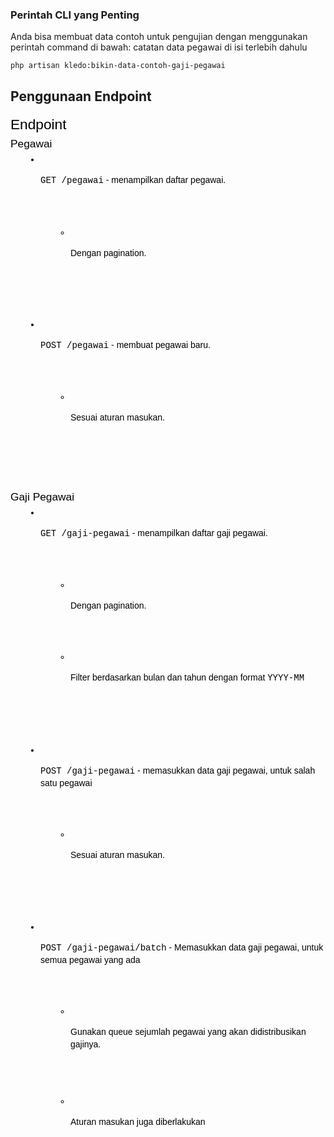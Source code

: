 ### Perintah CLI yang Penting

Anda bisa membuat data contoh untuk pengujian dengan menggunakan perintah command di bawah: catatan data pegawai di isi terlebih dahulu

```
php artisan kledo:bikin-data-contoh-gaji-pegawai
```

## Penggunaan Endpoint


<h2 dir="ltr" style="line-height:1.38;margin-top:0pt;margin-bottom:3pt;"><span style="font-size:17pt;font-family:Arial;color:#000000;background-color:transparent;font-weight:400;font-style:normal;font-variant:normal;text-decoration:none;vertical-align:baseline;white-space:pre;white-space:pre-wrap;">Endpoint</span></h2>
<h3 dir="ltr" style="line-height:1.38;margin-top:0pt;margin-bottom:3pt;"><span style="font-size:13pt;font-family:Arial;color:#000000;background-color:transparent;font-weight:400;font-style:normal;font-variant:normal;text-decoration:none;vertical-align:baseline;white-space:pre;white-space:pre-wrap;">Pegawai</span></h3>
<ul style="margin-top:0;margin-bottom:0;padding-inline-start:48px;">
    <li aria-level="1" dir="ltr" style="list-style-type:disc;font-size:10.5pt;font-family:Arial;color:#000000;background-color:transparent;font-weight:400;font-style:normal;font-variant:normal;text-decoration:none;vertical-align:baseline;white-space:pre;">
        <p dir="ltr" style="line-height:1.38;margin-top:0pt;margin-bottom:0pt;"><span style="font-size:10.5pt;font-family:'Courier New';color:#000000;background-color:transparent;font-weight:400;font-style:normal;font-variant:normal;text-decoration:none;vertical-align:baseline;white-space:pre;white-space:pre-wrap;">GET /pegawai</span><span style="font-size:10.5pt;font-family:Arial;color:#000000;background-color:transparent;font-weight:400;font-style:normal;font-variant:normal;text-decoration:none;vertical-align:baseline;white-space:pre;white-space:pre-wrap;">&nbsp;- menampilkan daftar pegawai.</span></p>
        <ul style="margin-top:0;margin-bottom:0;padding-inline-start:48px;">
            <li aria-level="2" dir="ltr" style="list-style-type:circle;font-size:10.5pt;font-family:Arial;color:#000000;background-color:transparent;font-weight:400;font-style:normal;font-variant:normal;text-decoration:none;vertical-align:baseline;white-space:pre;">
                <p dir="ltr" style="line-height:1.38;margin-top:0pt;margin-bottom:0pt;"><span style="font-size:10.5pt;font-family:Arial;color:#000000;background-color:transparent;font-weight:400;font-style:normal;font-variant:normal;text-decoration:none;vertical-align:baseline;white-space:pre;white-space:pre-wrap;">Dengan pagination.</span></p>
            </li>
        </ul>
    </li>
    <li aria-level="1" dir="ltr" style="list-style-type:disc;font-size:10.5pt;font-family:Arial;color:#000000;background-color:transparent;font-weight:400;font-style:normal;font-variant:normal;text-decoration:none;vertical-align:baseline;white-space:pre;">
        <p dir="ltr" style="line-height:1.38;margin-top:0pt;margin-bottom:0pt;"><span style="font-size:10.5pt;font-family:'Courier New';color:#000000;background-color:transparent;font-weight:400;font-style:normal;font-variant:normal;text-decoration:none;vertical-align:baseline;white-space:pre;white-space:pre-wrap;">POST /pegawai</span><span style="font-size:10.5pt;font-family:Arial;color:#000000;background-color:transparent;font-weight:400;font-style:normal;font-variant:normal;text-decoration:none;vertical-align:baseline;white-space:pre;white-space:pre-wrap;">&nbsp;- membuat pegawai baru.</span></p>
        <ul style="margin-top:0;margin-bottom:0;padding-inline-start:48px;">
            <li aria-level="2" dir="ltr" style="list-style-type:circle;font-size:10.5pt;font-family:Arial;color:#000000;background-color:transparent;font-weight:400;font-style:normal;font-variant:normal;text-decoration:none;vertical-align:baseline;white-space:pre;">
                <p dir="ltr" style="line-height:1.38;margin-top:0pt;margin-bottom:7pt;"><span style="font-size:10.5pt;font-family:Arial;color:#000000;background-color:transparent;font-weight:400;font-style:normal;font-variant:normal;text-decoration:none;vertical-align:baseline;white-space:pre;white-space:pre-wrap;">Sesuai aturan masukan.</span></p>
            </li>
        </ul>
    </li>
</ul>
<h3 dir="ltr" style="line-height:1.38;margin-top:0pt;margin-bottom:3pt;"><span style="font-size:13pt;font-family:Arial;color:#000000;background-color:transparent;font-weight:400;font-style:normal;font-variant:normal;text-decoration:none;vertical-align:baseline;white-space:pre;white-space:pre-wrap;">Gaji Pegawai</span></h3>
<ul style="margin-top:0;margin-bottom:0;padding-inline-start:48px;">
    <li aria-level="1" dir="ltr" style="list-style-type:disc;font-size:10.5pt;font-family:Arial;color:#000000;background-color:transparent;font-weight:400;font-style:normal;font-variant:normal;text-decoration:none;vertical-align:baseline;white-space:pre;">
        <p dir="ltr" style="line-height:1.38;margin-top:0pt;margin-bottom:0pt;"><span style="font-size:10.5pt;font-family:'Courier New';color:#000000;background-color:transparent;font-weight:400;font-style:normal;font-variant:normal;text-decoration:none;vertical-align:baseline;white-space:pre;white-space:pre-wrap;">GET /gaji-pegawai</span><span style="font-size:10.5pt;font-family:Arial;color:#000000;background-color:transparent;font-weight:400;font-style:normal;font-variant:normal;text-decoration:none;vertical-align:baseline;white-space:pre;white-space:pre-wrap;">&nbsp;- menampilkan daftar gaji pegawai.</span></p>
        <ul style="margin-top:0;margin-bottom:0;padding-inline-start:48px;">
            <li aria-level="2" dir="ltr" style="list-style-type:circle;font-size:10.5pt;font-family:Arial;color:#000000;background-color:transparent;font-weight:400;font-style:normal;font-variant:normal;text-decoration:none;vertical-align:baseline;white-space:pre;">
                <p dir="ltr" style="line-height:1.38;margin-top:0pt;margin-bottom:0pt;"><span style="font-size:10.5pt;font-family:Arial;color:#000000;background-color:transparent;font-weight:400;font-style:normal;font-variant:normal;text-decoration:none;vertical-align:baseline;white-space:pre;white-space:pre-wrap;">Dengan pagination.</span></p>
            </li>
            <li aria-level="2" dir="ltr" style="list-style-type:circle;font-size:10.5pt;font-family:Arial;color:#000000;background-color:transparent;font-weight:400;font-style:normal;font-variant:normal;text-decoration:none;vertical-align:baseline;white-space:pre;">
                <p dir="ltr" style="line-height:1.38;margin-top:0pt;margin-bottom:0pt;"><span style="font-size:10.5pt;font-family:Arial;color:#000000;background-color:transparent;font-weight:400;font-style:normal;font-variant:normal;text-decoration:none;vertical-align:baseline;white-space:pre;white-space:pre-wrap;">Filter berdasarkan bulan dan tahun dengan format&nbsp;</span><span style="font-size:10.5pt;font-family:'Courier New';color:#000000;background-color:transparent;font-weight:400;font-style:normal;font-variant:normal;text-decoration:none;vertical-align:baseline;white-space:pre;white-space:pre-wrap;">YYYY-MM</span></p>
            </li>
        </ul>
    </li>
    <li aria-level="1" dir="ltr" style="list-style-type:disc;font-size:10.5pt;font-family:Arial;color:#000000;background-color:transparent;font-weight:400;font-style:normal;font-variant:normal;text-decoration:none;vertical-align:baseline;white-space:pre;">
        <p dir="ltr" style="line-height:1.38;margin-top:0pt;margin-bottom:0pt;"><span style="font-size:10.5pt;font-family:'Courier New';color:#000000;background-color:transparent;font-weight:400;font-style:normal;font-variant:normal;text-decoration:none;vertical-align:baseline;white-space:pre;white-space:pre-wrap;">POST /gaji-pegawai</span><span style="font-size:10.5pt;font-family:Arial;color:#000000;background-color:transparent;font-weight:400;font-style:normal;font-variant:normal;text-decoration:none;vertical-align:baseline;white-space:pre;white-space:pre-wrap;">&nbsp;- memasukkan data gaji pegawai, untuk salah satu pegawai</span></p>
        <ul style="margin-top:0;margin-bottom:0;padding-inline-start:48px;">
            <li aria-level="2" dir="ltr" style="list-style-type:circle;font-size:10.5pt;font-family:Arial;color:#000000;background-color:transparent;font-weight:400;font-style:normal;font-variant:normal;text-decoration:none;vertical-align:baseline;white-space:pre;">
                <p dir="ltr" style="line-height:1.38;margin-top:0pt;margin-bottom:0pt;"><span style="font-size:10.5pt;font-family:Arial;color:#000000;background-color:transparent;font-weight:400;font-style:normal;font-variant:normal;text-decoration:none;vertical-align:baseline;white-space:pre;white-space:pre-wrap;">Sesuai aturan masukan.</span></p>
            </li>
        </ul>
    </li>
    <li aria-level="1" dir="ltr" style="list-style-type:disc;font-size:10.5pt;font-family:Arial;color:#000000;background-color:transparent;font-weight:400;font-style:normal;font-variant:normal;text-decoration:none;vertical-align:baseline;white-space:pre;">
        <p dir="ltr" style="line-height:1.38;margin-top:0pt;margin-bottom:0pt;"><span style="font-size:10.5pt;font-family:'Courier New';color:#000000;background-color:transparent;font-weight:400;font-style:normal;font-variant:normal;text-decoration:none;vertical-align:baseline;white-space:pre;white-space:pre-wrap;">POST /gaji-pegawai/batch</span><span style="font-size:10.5pt;font-family:Arial;color:#000000;background-color:transparent;font-weight:400;font-style:normal;font-variant:normal;text-decoration:none;vertical-align:baseline;white-space:pre;white-space:pre-wrap;">&nbsp;- Memasukkan data gaji pegawai, untuk semua pegawai yang ada</span></p>
        <ul style="margin-top:0;margin-bottom:0;padding-inline-start:48px;">
            <li aria-level="2" dir="ltr" style="list-style-type:circle;font-size:10.5pt;font-family:Arial;color:#000000;background-color:transparent;font-weight:400;font-style:normal;font-variant:normal;text-decoration:none;vertical-align:baseline;white-space:pre;">
                <p dir="ltr" style="line-height:1.38;margin-top:0pt;margin-bottom:7pt;"><span style="font-size:10.5pt;font-family:Arial;color:#000000;background-color:transparent;font-weight:400;font-style:normal;font-variant:normal;text-decoration:none;vertical-align:baseline;white-space:pre;white-space:pre-wrap;">Gunakan queue sejumlah pegawai yang akan didistribusikan gajinya.</span></p>
            </li>
            <li aria-level="2" dir="ltr" style="list-style-type:circle;font-size:10.5pt;font-family:Arial;color:#000000;background-color:transparent;font-weight:400;font-style:normal;font-variant:normal;text-decoration:none;vertical-align:baseline;white-space:pre;">
                <p dir="ltr" style="line-height:1.38;margin-top:0pt;margin-bottom:7pt;"><span style="font-size:10.5pt;font-family:Arial;color:#000000;background-color:transparent;font-weight:400;font-style:normal;font-variant:normal;text-decoration:none;vertical-align:baseline;white-space:pre;white-space:pre-wrap;">Aturan masukan juga diberlakukan</span></p>
            </li>
        </ul>
    </li>
</ul>
